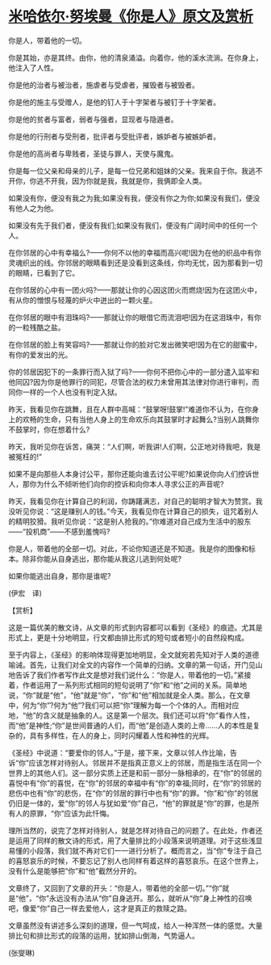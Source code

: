 # [米哈依尔·努埃曼《你是人》原文及赏析](https://www.vrrw.net/wx/12369.html)

你是人，带着他的一切。

你是其始，亦是其终。由你，他的清泉涌溢。向着你，他的溪水流淌。在你身上，他注入了人性。

你是他的治者与被治者，施虐者与受虐者，摧毁者与被毁者。

你是他的施主与受赠人，是他的钉人于十字架者与被钉于十字架者。

你是他的贫者与富者，弱者与强者，显现者与隐遁者。

你是他的行刑者与受刑者，批评者与受批评者，嫉妒者与被嫉妒者。

你是他的高尚者与卑贱者，圣徒与罪人，天使与魔鬼。

你是每一位父亲和母亲的儿子，是每一位兄弟和姐妹的父亲。我来自于你。我逃不开你，你逃不开我，因为你就是我，我就是你，我俩即全人类。

如果没有你，便没有我之为我;如果没有我，便没有你之为你;如果没有我们，便没有他人之为他。

如果没有先于我们者，便没有我们;如果没有我们，便没有广阔时间中的任何一个人。

在你邻居的心中有幸福么?——你何不以他的幸福而高兴呢!因为在他的织品中有你灵魂织出的线。你邻居的眼睛看到还是没看到这条线，你均无忧，因为那看到一切的眼睛，已看到了它。

在你邻居的心中有一团火吗?——那就让你的心因这团火而燃烧!因为在这团火中，有从你的憎恨与轻蔑的炉火中迸出的一颗火星。

在你邻居的眼中有泪珠吗?——那就让你的眼借它而流泪吧!因为在这泪珠中，有你的一粒残酷之盐。

在你邻居的脸上有笑容吗?——那就让你的脸对它发出微笑吧!因为在它的甜蜜中，有你的爱发出的光。

你的邻居因犯下的一条罪行而入狱了吗?——你何不把你心中的一部分遣入监牢和他同囚?因为你是他罪行的同犯，尽管合法的权力未曾用其法律对你进行审判，而同你一样的一个人也没有判定入狱。

昨天，我看见你在跳舞，且在人群中高喊：“鼓掌呀!鼓掌!”难道你不认为，在你身上的欢畅的生命，只有当他人身上的生命欢乐向其鼓掌时才起舞么?当别人跳舞你不鼓掌时，你在想着什么?

昨天，我听见你在诉苦，痛哭：“人们啊，听我讲!人们啊，公正地对待我吧，我是被冤枉的!”

如果不是向那些人本身讨公平，那你还能向谁去讨公平呢?如果说你向人们控诉世人，那你为什么不倾听他们向你的控诉和向你本人寻求公正的声音呢?

昨天，我看见你在计算自己的利润，你踌躇满志，对自己的聪明才智大为赞赏。我没听见你说：“这是赚别人的钱。”今天，我看见你在计算自己的损失，诅咒着别人的精明狡猾。我听见你说：“这是别人抢我的。”你难道对自己成为生活中的股东——“投机商”——不感到羞愧吗?

你是人，带着他的全部一切。对此，不论你知道还是不知道。我是你的图像和标本。除非你能从自身逃出，那你能从我这儿逃到何处呢?

如果你能逃出自身，那你是谁呢?

(伊宏　译)



【赏析】

这是一篇优美的散文诗，从文章的形式到内容都可以看到《圣经》的痕迹。尤其是形式上，更是十分地明显，行文都由排比形式的短句或者短小的自然段构成。

至于内容上，《圣经》的影响体现得更加地明显，全文就宛若先知对于人类的道德喻诫。首先，让我们对全文的内容作一个简单的归纳。文章的第一句话，开门见山地告诉了我们作者写作此文是想对我们说什么：“你是人，带着他的一切。”紧接着，作者运用了一系列形式相同的短句说明了“你”和“他”之间的关系。简单地说，“你”就是“他”，“他”就是“你”，“你”和“他”相加就是全人类。那么，在文章中，何为“你”?何为“他”?我们可以把“你”理解为每一个个体的人。而相对应地，“他”的含义就是抽象的人。这是第一个层次。我们还可以将“你”看作人性，而“他”是神性;“你”是世间普通的人们，而“他”是创造人类的上帝……人的本性是复杂的，具有多样性，在人的身上，同时闪耀着人性和神性的光辉。

《圣经》中说道：“要爱你的邻人。”于是，接下来，文章以邻人作比喻，告诉“你”应该怎样对待别人。邻居并不是指真正意义上的邻居，而是指生活在同一个世界上的其他人们。这一部分实质上还是和前一部分一脉相承的，在“你”的邻居的喜悦中有“你”的喜悦，在“你”的邻居的幸福中有“你”的幸福;同时，在“你”的邻居的悲伤中也有“你”的悲伤，在“你”的邻居的罪行中也有“你”的罪。“你”和“你”的邻居仍旧是一体的，爱“你”的邻人与犹如爱“你”自己，“他”的罪就是“你”的罪，也是所有人的原罪，“你”应该为此忏悔。

理所当然的，说完了怎样对待别人，就是怎样对待自己的问题了。在此处，作者还是运用了同样的散文诗的形式，用了大量排比的小段落来说明道理。对于这些浅显易懂的小段落，我们就不再对它们一一进行分析了。概而言之，当“你”专注于自己的喜怒哀乐的时候，不要忘记了别人也同样有着这样的喜怒哀乐。在这个世界上，没有什么是能够把“你”和“他”截然分开的。

文章终了，又回到了文章的开头：“你是人，带着他的全部一切。”“你”就是“他”，“你”永远没有办法从“你”自身逃开。那么，就听从“你”身上神性的召唤吧，像爱“你”自己一样去爱他人，这才是真正的救赎之路。

文章虽然没有讲述多么深刻的道理，但一气呵成，给人一种浑然一体的感觉。大量排比句和排比形式的段落的运用，犹如排山倒海，气势逼人。

(张燮琳)


